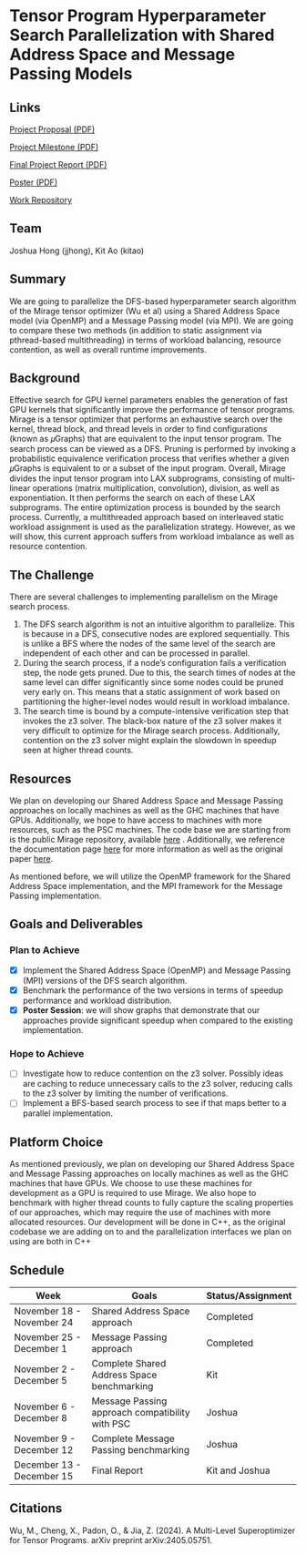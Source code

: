 # Tensor Program Hyperparameter Search Parallelization with Shared Address Space and Message Passing Models

## Links
[Project Proposal (PDF)](./proposal.pdf)

[Project Milestone (PDF)](./milestone.pdf)

[Final Project Report (PDF)](./FinalProjectReport.pdf)

[Poster (PDF)](./Poster.pdf)

[Work Repository](https://github.com/AMKCode/mirage)

## Team
Joshua Hong (jjhong), Kit Ao (kitao)

## Summary

We are going to parallelize the DFS-based hyperparameter search algorithm of the Mirage tensor optimizer (Wu et al) using a Shared Address Space model (via OpenMP) and a Message Passing model (via MPI). We are going to compare these two methods (in addition to static assignment via pthread-based multithreading) in terms of workload balancing, resource contention, as well as overall runtime improvements.

## Background

Effective search for GPU kernel parameters enables the generation of fast GPU kernels that significantly improve the performance of tensor programs. Mirage is a tensor optimizer that performs an exhaustive search over the kernel, thread block, and thread levels in order to find configurations (known as 𝜇Graphs) that are equivalent to the input tensor program. The search process can be viewed as a DFS. Pruning is performed by invoking a probabilistic equivalence verification process that verifies whether a given 𝜇Graphs is equivalent to or a subset of the input program. Overall, Mirage divides the input tensor program into LAX subprograms, consisting of multi-linear operations (matrix multiplication, convolution), division, as well as exponentiation. It then performs the search on each of these LAX subprograms. The entire optimization process is bounded by the search process. Currently, a multithreaded approach based on interleaved static workload assignment is used as the parallelization strategy. However, as we will show, this current approach suffers from workload imbalance as well as resource contention.

## The Challenge
There are several challenges to implementing parallelism on the Mirage search process.
1. The DFS search algorithm is not an intuitive algorithm to parallelize. This is because in a DFS, consecutive nodes are explored sequentially. This is unlike a BFS where the nodes of the same level of the search are independent of each other and can be processed in parallel.
2. During the search process, if a node’s configuration fails a verification step, the node gets pruned. Due to this, the search times of nodes at the same level can differ significantly since some nodes could be pruned very early on. This means that a static assignment of work based on partitioning the higher-level nodes would result in workload imbalance.
3. The search time is bound by a compute-intensive verification step that invokes the z3 solver. The black-box nature of the z3 solver makes it very difficult to optimize for the Mirage search process. Additionally, contention on the z3 solver might explain the slowdown in speedup seen at higher thread counts.

## Resources

We plan on developing our Shared Address Space and Message Passing approaches on locally machines as well as the GHC machines that have GPUs. Additionally, we hope to have access to machines with more resources, such as the PSC machines. The code base we are starting from is the public Mirage repository, available [here](https://github.com/mirage-project/mirage) . Additionally, we reference the documentation page [here](https://mirage-project.readthedocs.io/en/latest/transpiler.html)  for more information as well as the original paper [here](https://arxiv.org/pdf/2405.05751). 

As mentioned before, we will utilize the OpenMP framework for the Shared Address Space implementation, and the MPI framework for the Message Passing implementation.

## Goals and Deliverables

### Plan to Achieve
- [x] Implement the Shared Address Space (OpenMP) and Message Passing (MPI) versions of the DFS search algorithm.
- [x] Benchmark the performance of the two versions in terms of speedup performance and workload distribution.
- [x] **Poster Session**: we will show graphs that demonstrate that our approaches provide significant speedup when compared to the existing implementation. 

### Hope to Achieve
- [ ] Investigate how to reduce contention on the z3 solver. Possibly ideas are caching to reduce unnecessary calls to the z3 solver, reducing calls to the z3 solver by limiting the number of verifications.
- [ ] Implement a BFS-based search process to see if that maps better to a parallel implementation.

## Platform Choice

As mentioned previously, we plan on developing our Shared Address Space and Message Passing approaches on locally machines as well as the GHC machines that have GPUs. We choose to use these machines for development as a GPU is required to use Mirage. We also hope to benchmark with higher thread counts to fully capture the scaling properties of our approaches, which may require the use of machines with more allocated resources. Our development will be done in C++, as the original codebase we are adding on to and the parallelization interfaces we plan on using are both in C++

## Schedule

| Week | Goals | Status/Assignment
|--------------------|------|------
|November 18 - November 24          | Shared Address Space approach | Completed
|November 25 - December 1          | Message Passing approach | Completed
|November 2 - December 5          | Complete Shared Address Space benchmarking | Kit
|November 6 - December 8          | Message Passing approach compatibility with PSC | Joshua
|November 9 - December 12          | Complete Message Passing benchmarking | Joshua
|December 13 - December 15         | Final Report | Kit and Joshua

## Citations

Wu, M., Cheng, X., Padon, O., & Jia, Z. (2024). A Multi-Level Superoptimizer for Tensor Programs. arXiv preprint arXiv:2405.05751.

